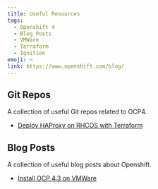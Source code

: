 ```yaml
---
title: Useful Resources
tags:
  - Openshift 4
  - Blog Posts
  - VMWare
  - Terraform
  - Ignition
emoji: ⌨️
link: https://www.openshift.com/blog/
---
```


## Git Repos

A collection of useful Git repos related to OCP4.

- [Deploy HAProxy on RHCOS with Terraform](https://github.com/IronicBadger/terraform-ignition)

## Blog Posts

A collection of useful blog posts about Openshift.

- [Install OCP 4.3 on VMWare](https://www.openshift.com/blog/installing-ocp-4.3-on-vmware-with-upi)
